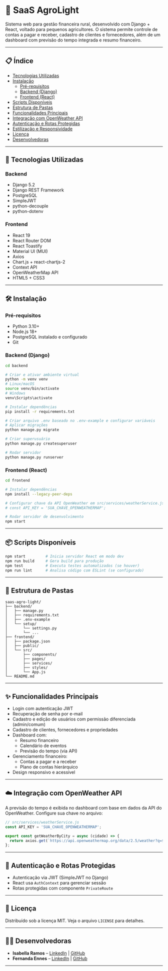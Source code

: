 
# 🌱 SaaS AgroLight

Sistema web para gestão financeira rural, desenvolvido com Django + React, voltado para pequenos agricultores. O sistema permite controle de contas a pagar e receber, cadastro de clientes e fornecedores, além de um dashboard com previsão do tempo integrada e resumo financeiro.

---

## 📋 Índice

- [Tecnologias Utilizadas](#tecnologias-utilizadas)
- [Instalação](#instalação)
  - [Pré-requisitos](#pré-requisitos)
  - [Backend (Django)](#backend-django)
  - [Frontend (React)](#frontend-react)
- [Scripts Disponíveis](#scripts-disponíveis)
- [Estrutura de Pastas](#estrutura-de-pastas)
- [Funcionalidades Principais](#funcionalidades-principais)
- [Integração com OpenWeather API](#integração-com-openweather-api)
- [Autenticação e Rotas Protegidas](#autenticação-e-rotas-protegidas)
- [Estilização e Responsividade](#estilização-e-responsividade)
- [Licença](#licença)
- [Desenvolvedoras](#desenvolvedoras)

---

## 🚀 Tecnologias Utilizadas

### Backend

- Django 5.2  
- Django REST Framework  
- PostgreSQL  
- SimpleJWT  
- python-decouple  
- python-dotenv  

### Frontend

- React 19  
- React Router DOM  
- React Toastify  
- Material UI (MUI)  
- Axios  
- Chart.js + react-chartjs-2  
- Context API  
- OpenWeatherMap API  
- HTML5 + CSS3  

---

## 🛠 Instalação

### Pré-requisitos

- Python 3.10+  
- Node.js 18+  
- PostgreSQL instalado e configurado  
- Git  

### Backend (Django)

```bash
cd backend

# Criar e ativar ambiente virtual
python -m venv venv
# Linux/macOS
source venv/bin/activate
# Windows
venv\Scripts\activate

# Instalar dependências
pip install -r requirements.txt

# Criar arquivo .env baseado no .env-example e configurar variáveis
# Aplicar migrações
python manage.py migrate

# Criar superusuário
python manage.py createsuperuser

# Rodar servidor
python manage.py runserver
```

### Frontend (React)

```bash
cd frontend

# Instalar dependências
npm install --legacy-peer-deps

# Configurar chave da API OpenWeather em src/services/weatherService.js
# const API_KEY = 'SUA_CHAVE_OPENWEATHERMAP';

# Rodar servidor de desenvolvimento
npm start
```

---

## 📦 Scripts Disponíveis

```bash
npm start         # Inicia servidor React em modo dev
npm run build     # Gera build para produção
npm test          # Executa testes automatizados (se houver)
npm run lint      # Analisa código com ESLint (se configurado)
```

---

## 📁 Estrutura de Pastas

```plaintext
saas-agro-light/
├── backend/
│   ├── manage.py
│   ├── requirements.txt
│   ├── .env-example
│   └── setup/
│       └── settings.py
│       └── ...
├── frontend/
│   ├── package.json
│   ├── public/
│   └── src/
│       ├── components/
│       ├── pages/
│       ├── services/
│       ├── styles/
│       └── App.js
└── README.md
```

---

## ✨ Funcionalidades Principais

- Login com autenticação JWT  
- Recuperação de senha por e-mail  
- Cadastro e edição de usuários com permissão diferenciada (admin/comum)  
- Cadastro de clientes, fornecedores e propriedades  
- Dashboard com:
  - Resumo financeiro  
  - Calendário de eventos  
  - Previsão do tempo (via API)  
- Gerenciamento financeiro:
  - Contas a pagar e a receber  
  - Plano de contas hierárquico  
- Design responsivo e acessível  

---

## ☁️ Integração com OpenWeather API

A previsão do tempo é exibida no dashboard com base em dados da API do OpenWeather. Configure sua chave no arquivo:

```js
// src/services/weatherService.js
const API_KEY = 'SUA_CHAVE_OPENWEATHERMAP';

export const getWeatherByCity = async (cidade) => {
  return axios.get(`https://api.openweathermap.org/data/2.5/weather?q=${cidade}&units=metric&lang=pt_br&appid=${API_KEY}`);
};
```

---

## 🔐 Autenticação e Rotas Protegidas

- Autenticação via JWT (SimpleJWT no Django)  
- React usa `AuthContext` para gerenciar sessão  
- Rotas protegidas com componente `PrivateRoute`  

---

## 📄 Licença

Distribuído sob a licença MIT. Veja o arquivo `LICENSE` para detalhes.

---

## 👩‍💻 Desenvolvedoras

- **Isabella Ramos** – [LinkedIn](https://www.linkedin.com/in/seu-usuario) | [GitHub](https://github.com/seu-usuario)  
- **Fernanda Ennes** – [LinkedIn](https://www.linkedin.com/in/fernandaennes/) | [GitHub](https://github.com/FerEnnes)

---

